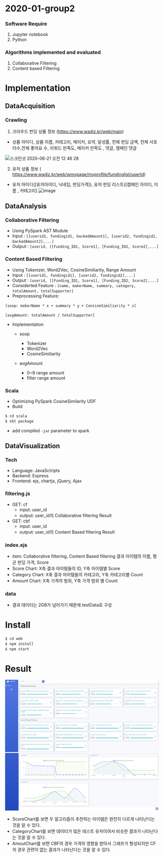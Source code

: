 # 2020-01-group2

### Software Require
  1. Jupyter notebook
  2. Python


### Algorithms implemented and evaluated
  1. Collaborative Filtering
  2. Content based Filtering


# Implementation


## DataAcquisition
 ### Crawling
1. 크라우드 펀딩 상품 정보 (https://www.wadiz.kr/web/main)
- 상품 아이디, 상품 이름, 카테고리, 메이커, 요약, 달성률, 전체 펀딩 금액, 전체 서포터수,전체 좋아요 수, 리워드 만족도, 메이커 만족도 , 댓글, 캠페인 댓글
<img width="900" alt="스크린샷 2020-06-21 오전 12 46 28" src="https://user-images.githubusercontent.com/30233659/85206019-0923ef80-b35a-11ea-8e2e-d73f83e1a931.png">


2. 유저 상품 정보 ( https://www.wadiz.kr/web/wmypage/myprofile/fundinglist/userId)
- 유저 아이디([유저아이디, 닉네임, 펀딩가격]), 유저 펀딩 리스트([캠페인 아이디, 이름 , 카테고리]
![image](https://user-images.githubusercontent.com/30233659/85206001-fa3d3d00-b359-11ea-85ae-e657f5393022.png)

## DataAnalysis
### Collaborative Filtering
- Using PySpark AST Module
- Input : ```[[userid1, fundingid1, backedAmount1], [userid2, fundingid2, backedAmount2],...]```
- Output : 
```[userid, [[Funding_ID1, Score1], [Funding_ID2, Score2],...]```

### Content Based Filtering
- Using Tokenizer, Word2Vec, CosineSimiliarity, Range Amount
- Input : ```[[userid1, fundingid1], [userid2, fundingid2],...]```
- Output : 
```[userid, [[Funding_ID1, Score1], [Funding_ID2, Score2],...]```
- Considerted Feature : ```[name, makerName, summary, category, totalAmount, totalSupporter]```
- Preprocessing Feature: 

```[soop: makerName * x + summary * y + ConsineSimiliarity * z] ```

```[avgAmount: totalAmount / totalSupporter]```
- Implementation
  - soop
    - Tokenizer
    - Word2Vec
    - CosineSimiliarity

  - avgAmount
    - 0~8 range amount
    - filter range amount  

### Scala
- Optimizing PySpark CosineSimilarity UDF
- Build
```sh
$ cd scala
$ sbt package
```
- add compiled ```-jar``` parameter to spark 

## DataVisualization
### Tech
- Language: JavaSctripts
- Backend: Express
- Frontend: ejs, chartjs, jQuery, Ajax

### filtering.js
 - GET: cf
   - input: user_id
   - output: user_id의 Collaborative filtering Result
 - GET: cbf
   - input: user_id
   - output: user_id의 Content Based filtering Result

### index.ejs
 - item: Collaborative filtering, Content Based filtering 결과 아이템의 이름, 평균 펀딩 가격, Score
 - Score Chart: X축 결과 아이템들의 ID, Y축 아이템별 Score
 - Category Chart: X축 결과 아이템들의 카테고리, Y축 카테고리별 Count
 - Amount Chart: X축 가격의 범위, Y축 가격 범위 별 Count

### data
 - 결과 데이터는 2GB가 넘어가기 때문에 testData로 구성

# Install

```sh
$ cd web
$ npm install
$ npm start
```

# Result
![test1-1](./img/test1-1.PNG)
![test1-2](./img/test1-2.PNG)
 - ScoreChart를 보면 두 알고리즘이 추천하는 아이템은 완전히 다르게 나타난다는 것을 알 수 있다.
 - CategoryChart를 보면 데이터가 많은 테스트 유저이여서 비슷한 결과가 나타난다는 것을 알 수 있다.
 - AmoutChart를 보면 CBF의 경우 가격의 영향을 받아서 그래프가 형성되지만 CF의 경우 관련이 없는 결과가 나타난다는 것을 알 수 있다.